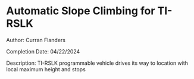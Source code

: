 # Automatic Slope Climbing for TI-RSLK
Author: Curran Flanders

Completion Date: 04/22/2024

Description: TI-RSLK programmable vehicle drives its way to location with local maximum height and stops
